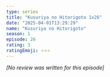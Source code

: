 ```yaml
---
type: series
title: "Kusuriya no Hitorigoto 1x26"
date: "2025-04-01T13:29:29"
name: "Kusuriya no Hitorigoto"
season: 1
episode: 26
rating: 3
ratingEmoji: ⭐️⭐️⭐️
---
```


*[No review was written for this episode]*
